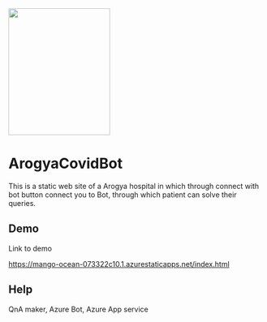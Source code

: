 
 <img src="https://www.firstcentralcareers.com/getmedia/2b401dc9-d32e-413a-82d1-a460708b700f/Icons_White__HealthCash.svg?ext=.svg" width="200" height="250" />


# ArogyaCovidBot
This is a static web site of a Arogya hospital in which through connect with bot button connect you to Bot, through which patient can solve their queries.


## Demo

Link to demo


https://mango-ocean-073322c10.1.azurestaticapps.net/index.html
## Help
QnA maker,
Azure Bot,
Azure App service
